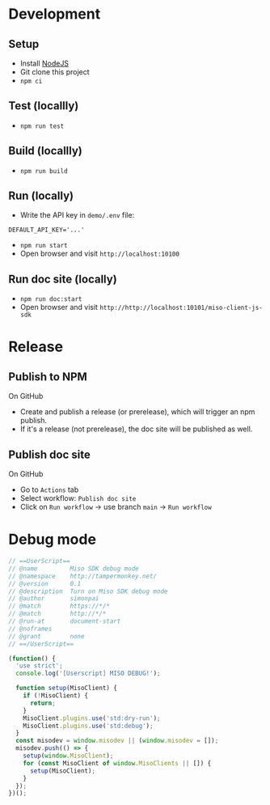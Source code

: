 # Development

## Setup
* Install [NodeJS](https://nodejs.org/)
* Git clone this project
* `npm ci`

## Test (locallly)
* `npm run test`

## Build (locallly)
* `npm run build`

## Run (locally)
* Write the API key in `demo/.env` file:

```
DEFAULT_API_KEY='...'
```

* `npm run start`
* Open browser and visit `http://localhost:10100`

## Run doc site (locally)
* `npm run doc:start`
* Open browser and visit `http://http://localhost:10101/miso-client-js-sdk`



# Release

## Publish to NPM
On GitHub
* Create and publish a release (or prerelease), which will trigger an npm publish.
* If it's a release (not prerelease), the doc site will be published as well.

## Publish doc site
On GitHub
* Go to `Actions` tab
* Select workflow: `Publish doc site`
* Click on `Run workflow` -> use branch `main` -> `Run workflow`



# Debug mode

```js
// ==UserScript==
// @name         Miso SDK debug mode
// @namespace    http://tampermonkey.net/
// @version      0.1
// @description  Turn on Miso SDK debug mode
// @author       simonpai
// @match        https://*/*
// @match        http://*/*
// @run-at       document-start
// @noframes
// @grant        none
// ==/UserScript==

(function() {
  'use strict';
  console.log('[Userscript] MISO DEBUG!');

  function setup(MisoClient) {
    if (!MisoClient) {
      return;
    }
    MisoClient.plugins.use('std:dry-run');
    MisoClient.plugins.use('std:debug');
  }
  const misodev = window.misodev || (window.misodev = []);
  misodev.push(() => {
    setup(window.MisoClient);
    for (const MisoClient of window.MisoClients || []) {
      setup(MisoClient);
    }
  });
})();
```
